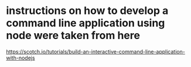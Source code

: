 # instructions on how to develop a command line application using node were taken from here
 https://scotch.io/tutorials/build-an-interactive-command-line-application-with-nodejs